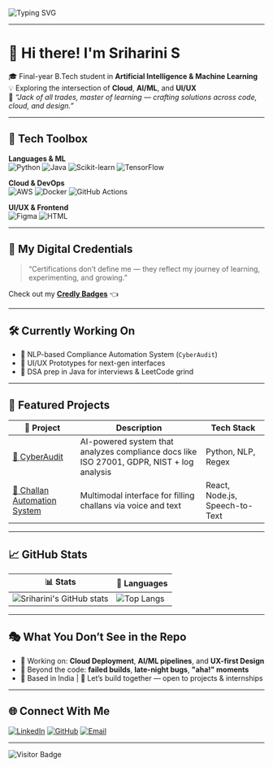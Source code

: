 <!-- Typing Banner -->
<img src="https://readme-typing-svg.demolab.com?font=Fira+Code&size=22&pause=1000&color=0366D6&vCenter=true&width=700&lines=Hi%2C+I'm+Sriharini+S+%F0%9F%91%8B;Cloud+%E2%9C%85+AI%2FML+%E2%9C%85+UI%2FUX+Enthusiast;Jack+of+All+Trades%2C+Master+of+Learning+%F0%9F%8C%8D;Creating+with+Curiosity+%2B+Code+%2B+Creativity" alt="Typing SVG" />

---

# 🌟 Hi there! I'm **Sriharini S**  
🎓 Final-year B.Tech student in **Artificial Intelligence & Machine Learning**  
💡 Exploring the intersection of **Cloud**, **AI/ML**, and **UI/UX**  
💬 _“Jack of all trades, master of learning — crafting solutions across code, cloud, and design.”_

---

## 🔧 Tech Toolbox

**Languages & ML**  
![Python](https://img.shields.io/badge/Python-3776AB?style=flat&logo=python&logoColor=white)
![Java](https://img.shields.io/badge/Java-007396?style=flat&logo=java&logoColor=white)
![Scikit-learn](https://img.shields.io/badge/Scikit--learn-F7931E?style=flat&logo=scikit-learn&logoColor=white)
![TensorFlow](https://img.shields.io/badge/TensorFlow-FF6F00?style=flat&logo=tensorflow&logoColor=white)

**Cloud & DevOps**  
![AWS](https://img.shields.io/badge/AWS-232F3E?style=flat&logo=amazon-aws&logoColor=white)
![Docker](https://img.shields.io/badge/Docker-2496ED?style=flat&logo=docker&logoColor=white)
![GitHub Actions](https://img.shields.io/badge/GitHub%20Actions-2088FF?style=flat&logo=github-actions&logoColor=white)

**UI/UX & Frontend**  
![Figma](https://img.shields.io/badge/Figma-F24E1E?style=flat&logo=figma&logoColor=white)
![HTML](https://img.shields.io/badge/HTML5-E34F26?style=flat&logo=html5&logoColor=white)

---

## 🏅 My Digital Credentials

> “Certifications don’t define me — they reflect my journey of learning, experimenting, and growing.”

Check out my [**Credly Badges**](https://www.credly.com/users/sriharini-senthilkumar) 👈

---

## 🛠️ Currently Working On

- 🧠 NLP-based Compliance Automation System (`CyberAudit`)  
- 🎨 UI/UX Prototypes for next-gen interfaces  
- 💬 DSA prep in Java for interviews & LeetCode grind

---

## 💼 Featured Projects

| 🧩 Project | Description | Tech Stack |
|-----------|-------------|------------|
| [🔐 CyberAudit](https://github.com/Sri1724/CyberAudit) | AI-powered system that analyzes compliance docs like ISO 27001, GDPR, NIST + log analysis | Python, NLP, Regex |
| [🧾 Challan Automation System](https://github.com/Sri1724/NIRAVAL) | Multimodal interface for filling challans via voice and text | React, Node.js, Speech-to-Text |

---

## 📈 GitHub Stats

| 📊 Stats | 🧠 Languages |
|---------|--------------|
| ![Sriharini's GitHub stats](https://github-readme-stats.vercel.app/api?username=Sri1724&show_icons=true&theme=tokyonight&count_private=true&hide=issues) | ![Top Langs](https://github-readme-stats.vercel.app/api/top-langs/?username=Sri1724&layout=compact&theme=tokyonight) |

---

## 🎭 What You Don’t See in the Repo

- 🔧 Working on: **Cloud Deployment**, **AI/ML pipelines**, and **UX-first Design** 
- 🤯 Beyond the code: **failed builds**, **late-night bugs**, **"aha!" moments**
- 📍 Based in India | 🧩 Let’s build together — open to projects & internships


---

## 🌐 Connect With Me

[![LinkedIn](https://img.shields.io/badge/LinkedIn-blue?style=for-the-badge&logo=linkedin&logoColor=white)](https://linkedin.com/in/sriharini-senthilkumar)
[![GitHub](https://img.shields.io/badge/GitHub-black?style=for-the-badge&logo=github)](https://github.com/Sri1724)
[![Email](https://img.shields.io/badge/Gmail-red?style=for-the-badge&logo=gmail&logoColor=white)](mailto:sriharinics04@gmail.com)

---


![Visitor Badge](https://komarev.com/ghpvc/?username=Sri1724&style=flat-square&color=blue)
